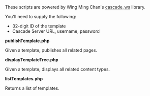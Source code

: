 
These scripts are powered by Wing Ming Chan's [cascade_ws](http://www.upstate.edu/cascade-admin/projects/web-services/index.php) library.

You'll need to supply the following:

* 32-digit ID of the template
* Cascade Server URL, username, password

**publishTemplate.php**

Given a template, publishes all related pages.

**displayTemplateTree.php**

Given a template, displays all related content types.

**listTemplates.php**

Returns a list of templates.